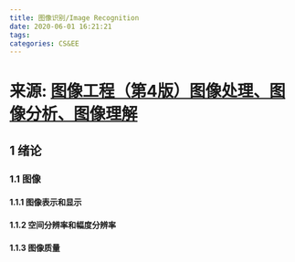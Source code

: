 ```yaml
---
title: 图像识别/Image Recognition
date: 2020-06-01 16:21:21
tags: 
categories: CS&EE
---
```



# **来源: [图像工程（第4版）图像处理、图像分析、图像理解](https://book.douban.com/subject/30766652/)**

## 1 绪论



### 1.1 图像




#### 1.1.1 图像表示和显示




#### 1.1.2 空间分辨率和幅度分辨率




#### 1.1.3 图像质量





